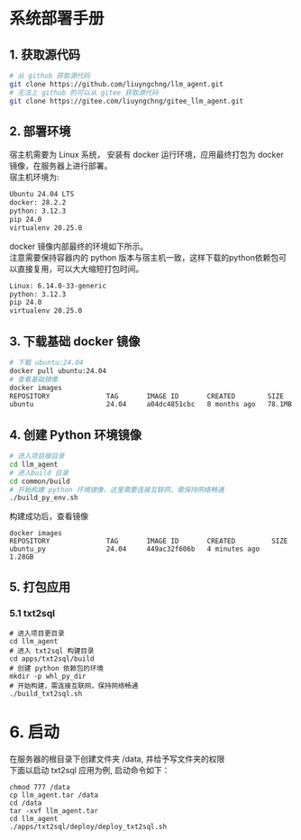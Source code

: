 # 系统部署手册
## 1. 获取源代码
```sh
# 从 github 获取源代码
git clone https://github.com/liuyngchng/llm_agent.git
# 无法上 github 的可以从 gitee 获取源代码
git clone https://gitee.com/liuyngchng/gitee_llm_agent.git
```
## 2. 部署环境
宿主机需要为 Linux 系统， 安装有 docker 运行环境，应用最终打包为 docker 镜像，在服务器上进行部署。  
宿主机环境为:
```sh
Ubuntu 24.04 LTS
docker: 28.2.2
python: 3.12.3
pip 24.0
virtualenv 20.25.0
```
docker 镜像内部最终的环境如下所示。  
注意需要保持容器内的 python 版本与宿主机一致，这样下载的python依赖包可以直接复用，可以大大缩短打包时间。
```sh
Linux: 6.14.0-33-generic
python: 3.12.3
pip 24.0
virtualenv 20.25.0
```
## 3. 下载基础 docker 镜像

```sh
# 下载 ubuntu:24.04
docker pull ubuntu:24.04
# 查看基础镜像
docker images
REPOSITORY              TAG       IMAGE ID       CREATED        SIZE
ubuntu                  24.04     a04dc4851cbc   8 months ago   78.1MB

```

## 4. 创建 Python 环境镜像
```sh
# 进入项目根目录
cd llm_agent
# 进入build 目录
cd common/build
# 开始构建 python 环境镜像，这里需要连接互联网，需保持网络畅通
./build_py_env.sh
```
构建成功后，查看镜像
```shell
docker images
REPOSITORY              TAG       IMAGE ID       CREATED         SIZE
ubuntu_py               24.04     449ac32f606b   4 minutes ago   1.28GB
```

## 5. 打包应用

### 5.1 txt2sql
```shell
# 进入项目更目录
cd llm_agent
# 进入 txt2sql 构建目录
cd apps/txt2sql/build
# 创建 python 依赖包的环境
mkdir -p whl_py_dir
# 开始构建，需连接互联网，保持网络畅通
./build_txt2sql.sh
```
# 6. 启动
在服务器的根目录下创建文件夹 /data, 并给予写文件夹的权限  
下面以启动 txt2sql 应用为例, 启动命令如下：
```shell
chmod 777 /data
cp llm_agent.tar /data
cd /data
tar -xvf llm_agent.tar
cd llm_agent
./apps/txt2sql/deploy/deploy_txt2sql.sh
```

